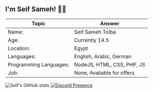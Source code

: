 ## I'm Seif Sameh! 👨‍💻


 Topic | Answer
------------ | -------------
Name: | Seif Sameh Tolba
Age: | Currently 14.5
Location: | Egypt
Languages: | English, Arabic, German
Programming Languages: | NodeJS, HTML, CSS, PHP, JS
Job: | None, Avaliable for offers


![Seif's GitHub stats](https://github-readme-stats.vercel.app/api?username=tolba-00&show_icons=true&theme=cobalt)
[![Discord Presence](https://lanyard-profile-readme.vercel.app/api/868242134996754504
                            )](https://discord.com/users/868242134996754504)

